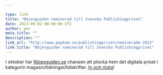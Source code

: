 ```yaml
---

type: link
title: "Nöjesguiden nominerad till Svenska Publishingpriset"
date: 2013-09-02 00:00:00 UTC
author: per
meta_title: ""
description: ""
link_url: "http://www.popkom.se/publishingpriset/nominerade-2013"
link_title: "Nöjesguiden nominerad till Svenska Publishingpriset"
---
```


<p>I oktober har <a href="http://nojesguiden.se">Nöjesguiden.se</a> chansen att plocka hem det digitala priset i kategorin magasin/tidningar/tidskrifter. <a href="http://www.popkom.se/publishingpriset/nominerade-2013">In och rösta</a>!</p>
